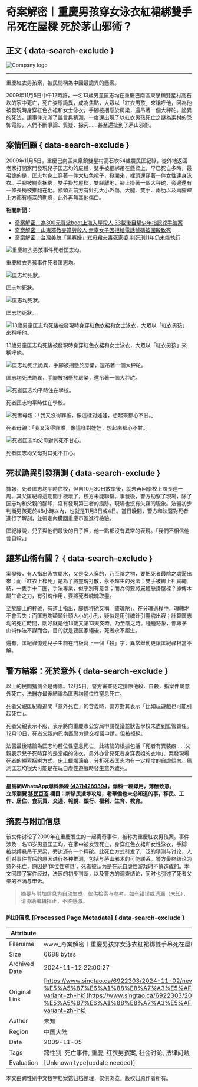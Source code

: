 # 奇案解密︱重慶男孩穿女泳衣紅裙綁雙手吊死在屋樑 死於茅山邪術？

## 正文 { data-search-exclude }


![Company logo](https://www.singtao.ca/wp-content/themes/singtaoca2019/images/logo.png)

---

重慶紅衣男孩案，被民間稱為中國最詭異的懸案。

2009年11月5日中午12時許，一名13歲男童匡志均在重慶巴南區東泉鎮雙星村高石坎的家中死亡，死亡姿態詭異，成為焦點，大眾以「紅衣男孩」來稱呼他，因為他被發現時身穿紅色衣裙和女士泳衣，手腳被捆懸於房梁，還吊著一個大秤砣。詭異的死法，讓事件充滿了謠言與猜測，一度還出現了以紅衣男孩死亡之謎為素材的恐怖電影，人們不斷爭論、質疑、探究……甚至還扯到了茅山邪術。

## 案情回顧 { data-search-exclude }

2009年11月5日，重慶巴南區東泉鎮雙星村高石坎54歲農民匡紀祿，從外地返回老家打開家門發現兒子匡志均的屍體，雙手被綑綁吊在懸樑上，早已死亡多時，最弔詭的是，匡志均身上穿著一件大紅色裙子，掀開來，裡頭還穿著一件女性連身泳衣。手腳被繩索捆綁，雙手掛於屋樑，雙腳離地，腳上掛著一個大秤砣，旁邊還有一條長椅被推翻在地。額頭正前方有針孔大小外傷，大腿、雙手、兩肋以及兩腳踝上方都有極深的勒痕，此外再無其他傷口。

**相關新聞：**
- [奇案解密︱為300元買波boot上海入屋殺人 33載後目擊少年指認兇手破案](https://www.bing.com/search?q=奇案解密︱為300元買波boot上海入屋殺人+site:singtao.ca&cc=ca)
- [奇案解密︱山東邪教麥當勞殺人 無辜女子因拒給電話號碼被圍毆致死](https://www.bing.com/search?q=奇案解密︱山東邪教麥當勞殺人+site:singtao.ca&cc=ca)
- [奇案解密︱台灣美貌「黑寡婦」弒母殺夫毒死家婆 判死刑11年仍未能執行](https://www.bing.com/search?q=奇案解密︱台灣美貌「黑寡婦」弒母殺夫毒死家婆+site:singtao.ca&cc=ca)

![重慶紅衣男孩事件死者匡志均。](https://image.hkhl.hk/f/1024p0/0x0/100/none/289e36d98f2df5af85efa098e02c3a28/2024-10/Clipboard01_2.jpg)

重慶紅衣男孩事件死者匡志均。

![匡志均死狀。](https://image.hkhl.hk/f/1024p0/0x0/100/none/e9dcbee8f81aecb17198db8404511933/2024-10/Clipboard02_4.jpg)

匡志均死狀。

![匡志均死狀。](https://image.hkhl.hk/f/1024p0/0x0/100/none/96d3a85abfcf3c460fd1809f09e6d166/2024-10/Clipboard03_3.jpg)

匡志均死狀。

![13歲男童匡志均死後被發現時身穿紅色衣裙和女士泳衣，大眾以「紅衣男孩」來稱呼他。](https://image.hkhl.hk/f/1024p0/0x0/100/none/dbce35839ecb1fd22562209b0ec90705/2024-10/Clipboard05_4.jpg)

13歲男童匡志均死後被發現時身穿紅色衣裙和女士泳衣，大眾以「紅衣男孩」來稱呼他。

![匡志均死法詭異，手腳被捆懸於房梁，還吊著一個大秤砣。](https://image.hkhl.hk/f/1024p0/0x0/100/none/b45a5a19e0e65af39a434d065a760034/2024-10/Clipboard06_5.jpg)

匡志均死法詭異，手腳被捆懸於房梁，還吊著一個大秤砣。

![死者匡志均平時住在學校。](https://image.hkhl.hk/f/1024p0/0x0/100/none/b95b8d7f53019a6acc8d85ceaa2e5b4b/2024-10/Clipboard07_3.jpg)

死者匡志均平時住在學校。

![死者母親：「我又沒得罪誰，像這樣對娃娃，想起來都心不甘。」](https://image.hkhl.hk/f/1024p0/0x0/100/none/db1d05069d596342ee3f8be71686499c/2024-10/Clipboard08_5.jpg)

死者母親：「我又沒得罪誰，像這樣對娃娃，想起來都心不甘。」

![死者匡志均父母對其死不甘心。](https://image.hkhl.hk/f/1024p0/0x0/100/none/7784ae7b42f852f8059b1119ed2359d7/2024-10/Clipboard09_6.jpg)

死者匡志均父母對其死不甘心。

## 死狀詭異引發猜測 { data-search-exclude }

據報，死者匡志均平時住校，但自10月30日放學後，就未再回學校上課長達一周。其父匡紀祿這期間手機壞了，校方未能聯繫。事發後，警方勘察了現場，除了匡志均和父親的腳印，沒有發現第三者的痕跡。現場也沒有失竊的現象。法醫初步判斷男孩死於48小時以內，也就是11月3日或4日。當日晚間，警方和法醫對死者進行了解剖，並帶走內臟回重慶市區進行檢驗。

匡紀綠說，兒子與他們最後的日子裡，他一點都沒有異常的表現。「我們不相信他會自殺。」

## 跟茅山術有關？ { data-search-exclude }

案發後，有人指出泳衣屬水，又是女人穿的，乃至陰之物，要把死者最陰之處逼出來；而「紅衣上樑死」是為了將靈魂打散，永不超生的死法；雙手被綁上札實繩結，一隻手十二圈，手法專業，似乎別有意含；而為何要將屍體懸掛屋樑？據傳木屬生命之力，有引魂作用，要將死者魂魄取盡。

至於腳上的秤砣，有道士指出，腳綁秤砣又稱「墜魂陀」，在分魂過程中，魂魄才不會丟失；而匡志均額頭針頭大小的小孔，疑似是用引魂針引靈魂出竅；計算匡志均的死亡時間，剛好就是他13歲又第13天亥時，乃至陰之時。種種跡象，都跟茅山術作法不謀而合，目的就是要匡家絕後，死者永不超生。

還有，匡紀祿憶述兒子生前在門板寫上一個「殺」字，異常舉動更讓匡紀祿相當不解。

## 警方結案：死於意外 { data-search-exclude }

以上的民間猜測全是傳謠。12月5日，警方審查認定排除他殺、自殺，指案件屬意外死亡。法醫亦最後結論為匡志均體位性窒息死亡。

死者父親匡紀綠追問「意外死亡」的含義時，警方對其表示「比如玩遊戲也可能引起死亡」。

死者父親表示不服，表示將向重慶市公安局申請復議並狀告學校未盡到監管責任。12月10日，死者父親向巴南區警方遞交複議申請，但被拒絕。

法醫最後結論為匡志均體位性窒息死亡，此結論的根據包括「死者有異裝癖……父親表示兒子死時穿的是堂姐的泳衣，另外亦曾見死者身穿表姐的衣物」、案發現場死者的繩索捆綁方式、床上蠟燭滴痕，分析死者匡志均有一定程度的自虐傾向。猜測匡志均很大可能是在玩自虐性遊戲時發生意外致死。

---

**星島網WhatsApp爆料熱線 [(437)4289394](https://wa.me/14374289394)，爆料一經錄用，薄酬致意。**  
**立即瀏覽 [移民百答](https://www.singtao.ca/category/2379013-%E5%A4%9A%E5%80%AB%E5%A4%9A%E7%A7%BB%E6%B0%91%E7%99%BE%E7%AD%94-st-topic/) 欄目：新移民抵埗攻略，老華僑也未必知道的事，移民、工作、居住、食玩買、交通、報稅、銀行、福利、生育、教育。**

## 摘要与附加信息

<!-- tcd_abstract -->
该文件讨论了2009年在重慶发生的一起离奇事件，被称为重慶紅衣男孩案。事件涉及一名13岁男童匡志均，在家中被发现死亡，身穿红色衣裙和女性泳衣，手脚被绑缚悬吊于房梁，旁边还有一个秤砣。此死亡方式引发了广泛的猜测与讨论，人们对事件背后的原因进行各种推测，包括与茅山邪术的可能联系。警方最终结论为意外死亡，原因是‘体位性窒息’，死者被认为是在玩自虐性游戏时不慎造成的。本文回顾了案件经过，法医的初步判断，以及警方的调查结论，同时也引述了死者父亲的不满与申诉。
<!-- tcd_abstract_end -->

> 摘要与附加信息为自动生成，仅供检索与参考。如有错误或遗漏（未知），请协助编辑指正，不胜感激。

### 附加信息 [Processed Page Metadata] { data-search-exclude }

| Attribute       | Value                                  |
|-----------------|----------------------------------------|
| Filename        | www_奇案解密︱重慶男孩穿女泳衣紅裙綁雙手吊死在屋樑死於茅山邪術？.md                             |
| Size            | 6688 bytes                           |
| Archived Date   | 2024-11-12 22:00:27                             |
| Original Link   | [https://www.singtao.ca/6922303/2024-11-02/news-%E5%A5%87%E6%A1%88%E8%A7%A3%E5%AF%86%EF%B8%B1%E9%87%8D%E6%85%B6%E7%94%B7%E5%AD%A9%E7%A9%BF%E5%A5%B3%E6%B3%B3%E8%A1%A3%E7%B4%85%E8%A3%99%E7%B6%81%E9%9B%99%E6%89%8B%E5%90%8A%E6%AD%BB%E5%9C%A8%E5%B1%8B%E6%A8%91++%E6%AD%BB%E6%96%BC%E8%8C%85%E5%B1%B1%E9%82%AA%E8%A1%93%EF%BC%9F/?variant=zh-hk](https://www.singtao.ca/6922303/2024-11-02/news-%E5%A5%87%E6%A1%88%E8%A7%A3%E5%AF%86%EF%B8%B1%E9%87%8D%E6%85%B6%E7%94%B7%E5%AD%A9%E7%A9%BF%E5%A5%B3%E6%B3%B3%E8%A1%A3%E7%B4%85%E8%A3%99%E7%B6%81%E9%9B%99%E6%89%8B%E5%90%8A%E6%AD%BB%E5%9C%A8%E5%B1%8B%E6%A8%91++%E6%AD%BB%E6%96%BC%E8%8C%85%E5%B1%B1%E9%82%AA%E8%A1%93%EF%BC%9F/?variant=zh-hk)                       |
| Author          | 未知                               |
| Region          | 中国大陆                               |
| Date            | 2009-11-05                                 |
| Tags            | 跨性别, 死亡事件, 重慶, 红衣男孩案, 社会讨论, 法律问题, 心理健康                                 |
| Evaluation            | [Unknown type(update needed)]                                 |
<!-- tcd_table_end -->

本文由跨性别中文数字档案馆归档整理，仅供浏览。版权归原作者所有。
